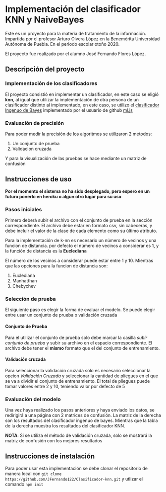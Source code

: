 # Implementación del clasificador KNN y NaiveBayes

Este es un proyecto para la materia de tratamiento de la información. Impartida por el profesor Arturo Olvera López en la Benemérita Universidad Autónoma de Puebla. En el periodo escolar otoño 2020.

El proyecto fue realizado por el alumno José Fernando Flores López.

## Descripción del proyecto

### Implementación de los clasificadores
El proyecto consistió en implementar un clasificador, en este caso se eligió **knn**, al igual que utilizar la implementación de otra persona de un clasificador distinto al implementado, en este caso, se utilizo el [clasificador Ingenuo de Bayes](https://github.com/mljs/naive-bayes) implementado por el usuario de github [ml.js](https://github.com/mljs)

### Evaluación de precisión

Para poder medir la precisión de los algoritmos se utilizaron 2 metodos:

1. Un conjunto de prueba
2. Validacion cruzada

Y para la visualización de las pruebas se hace mediante un matriz de confusión

## Instrucciones de uso

**Por el momento el sistema no ha sido desplegado, pero espero en un futuro ponerlo en heroku o algun otro lugar para su uso**

### Pasos iniciales

Primero deberá subir el archivo con el conjunto de prueba en la sección correspondiente.
 El archivo debe estar en formato csv, sin cabeceras, y debe incluir el valor de la clase de cada elemento como su último atributo.

 Para la implementación de k-nn es necesario un número de vecinos y una funcion de distancia. por defecto el número de vecinos a considerar es 1, y la función de distancia es la **Euclediana**

 El número de los vecinos a considerar puede estar entre 1 y 10. Mientras que las opciones para la funcion de distancia son:

 1. Euclediana
 2. Manhatthan
 3. Chebychev

 ### Selección de prueba

 El siguiente paso es elegir la forma de evaluar el modelo. Se puede elegir entre usar un conjunto de prueba o validación cruzada

 #### Conjunto de Prueba

 Para el utilizar el conjunto de prueba solo debe marcar la casilla *subir conjunto de prueba* y subir su archivo en el espacio correspondiente. El archivo debe tener el **mismo** formato que el del conjunto de entrenamiento.

 #### Validación cruzada

 Para seleccionar la validación cruzada solo es necesario selecciónar la opcion *Validación Cruzada* y seleccionar la cantidad de pliegues en el que se va a dividir el conjunto de entrenamiento. El total de pliegues puede tomar valores entre 2 y 10, teniendo valor por defecto de 5


 ### Evaluación del modelo

 Una vez haya realizado los pasos anteriores y haya enviado los datos, se redirigirá a una página con 2 matrices de confusión. La matriz de la derecha son los resultados del clasificador ingenuo de bayes. Mientras que la tabla de la derecha muestra los resultados del clasificador KNN.

 **NOTA**: Si se utiliza el método de validación cruzada, solo se mostrará la matriz de confusión con los mejores resultados


 ## Instrucciones de instalación

 Para poder usar esta implementación se debe clonar el repositorio de manera local con  `git clone https://github.com/JFernando122/Clasificador-knn.git` y utlizar el comando `npm init`

